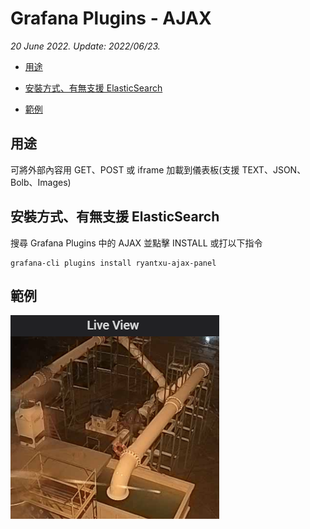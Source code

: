 # Grafana Plugins - AJAX

*20 June 2022. Update: 2022/06/23.*

* [用途](#use)

* [安裝方式、有無支援 ElasticSearch](#install)

* [範例](#example)

<h2 id="use">用途</h2>

可將外部內容用 GET、POST 或 iframe 加載到儀表板(支援 TEXT、JSON、Bolb、Images)

<h2 id="install">安裝方式、有無支援 ElasticSearch</h2>

搜尋 Grafana Plugins 中的 AJAX 並點擊 INSTALL 或打以下指令

    grafana-cli plugins install ryantxu-ajax-panel

<h2 id="example">範例</h2>

![img](AJAX/AJAX.png)
